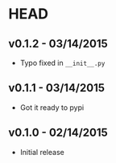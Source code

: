 # HEAD

## v0.1.2 - 03/14/2015

- Typo fixed in `__init__.py`

## v0.1.1 - 03/14/2015

- Got it ready to pypi

## v0.1.0 - 02/14/2015

- Initial release
